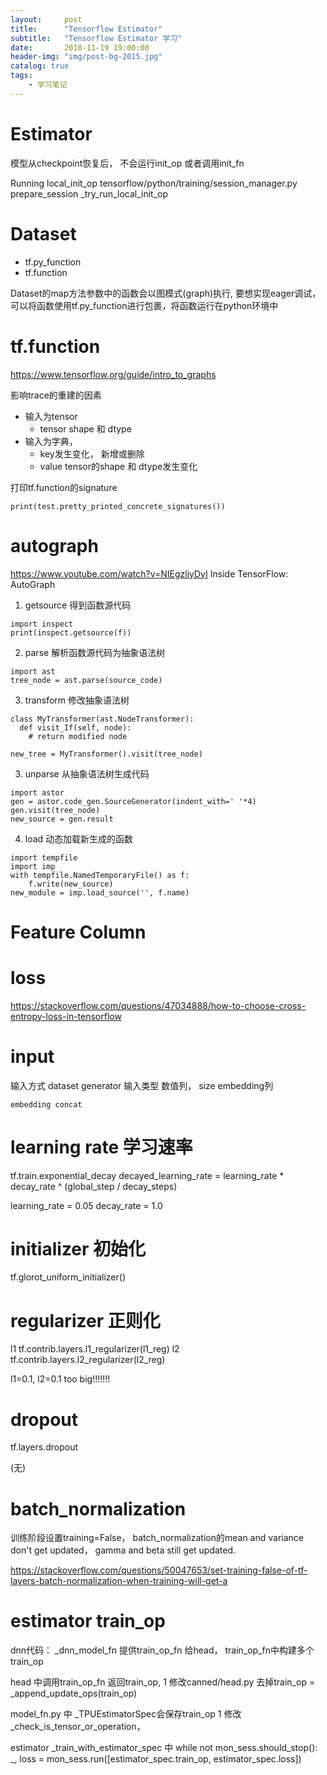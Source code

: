 ```yaml
---
layout:     post
title:      "Tensorflow Estimator"
subtitle:   "Tensorflow Estimator 学习"
date:       2018-11-19 19:00:00
header-img: "img/post-bg-2015.jpg"
catalog: true
tags:
    - 学习笔记
---
```


# Estimator
模型从checkpoint恢复后， 不会运行init_op 或者调用init_fn

Running local_init_op
tensorflow/python/training/session_manager.py
prepare_session
_try_run_local_init_op


# Dataset

- tf.py_function 
- tf.function

Dataset的map方法参数中的函数会以图模式(graph)执行, 要想实现eager调试，可以将函数使用tf.py_function进行包裹，将函数运行在python环境中


# tf.function
https://www.tensorflow.org/guide/intro_to_graphs

影响trace的重建的因素

- 输入为tensor
  - tensor shape 和 dtype
- 输入为字典， 
  - key发生变化， 新增或删除
  - value tensor的shape 和 dtype发生变化

打印tf.function的signature
```
print(test.pretty_printed_concrete_signatures())
```


# autograph

https://www.youtube.com/watch?v=NIEgzljyDyI  Inside TensorFlow: AutoGraph

1. getsource  得到函数源代码
```
import inspect
print(inspect.getsource(f))
```

2. parse   解析函数源代码为抽象语法树
```
import ast
tree_node = ast.parse(source_code)
```

3. transform  修改抽象语法树
```
class MyTransformer(ast.NodeTransformer):
  def visit_If(self, node):
    # return modified node

new_tree = MyTransformer().visit(tree_node)
```

3. unparse  从抽象语法树生成代码

```
import astor
gen = astor.code_gen.SourceGenerator(indent_with=' '*4)
gen.visit(tree_node)
new_source = gen.result
```

4. load  动态加载新生成的函数
```
import tempfile
import imp
with tempfile.NamedTemporaryFile() as f:
    f.write(new_source)
new_module = imp.load_source('', f.name)
```


# Feature Column

# loss 
https://stackoverflow.com/questions/47034888/how-to-choose-cross-entropy-loss-in-tensorflow


# input
输入方式 
    dataset
    generator
输入类型
    数值列， size
    embedding列

    embedding concat


# learning rate 学习速率
tf.train.exponential_decay
decayed_learning_rate = learning_rate *
                        decay_rate ^ (global_step / decay_steps)

learning_rate = 0.05
decay_rate = 1.0

# initializer 初始化
tf.glorot_uniform_initializer()

# regularizer 正则化
l1 
tf.contrib.layers.l1_regularizer(l1_reg)
l2
tf.contrib.layers.l2_regularizer(l2_reg)

l1=0.1, l2=0.1 too big!!!!!!!

# dropout
tf.layers.dropout

(无)

# batch_normalization

训练阶段设置training=False， batch_normalization的mean and variance don't get updated， gamma and beta still get updated.

https://stackoverflow.com/questions/50047653/set-training-false-of-tf-layers-batch-normalization-when-training-will-get-a


# estimator train_op
dnn代码：
_dnn_model_fn 
提供train_op_fn 给head， train_op_fn中构建多个train_op

head 中调用train_op_fn 返回train_op, 
1 修改canned/head.py  去掉train_op = _append_update_ops(train_op)

model_fn.py 中 _TPUEstimatorSpec会保存train_op
1 修改_check_is_tensor_or_operation， 

estimator
_train_with_estimator_spec 中
      while not mon_sess.should_stop():
        _, loss = mon_sess.run([estimator_spec.train_op, estimator_spec.loss])
